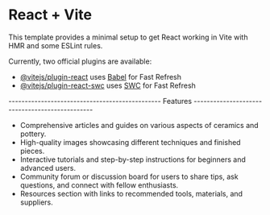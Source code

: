 # React + Vite

This template provides a minimal setup to get React working in Vite with HMR and some ESLint rules.

Currently, two official plugins are available:

- [@vitejs/plugin-react](https://github.com/vitejs/vite-plugin-react/blob/main/packages/plugin-react/README.md) uses [Babel](https://babeljs.io/) for Fast Refresh
- [@vitejs/plugin-react-swc](https://github.com/vitejs/vite-plugin-react-swc) uses [SWC](https://swc.rs/) for Fast Refresh


----------------------------------------------- Features -----------------------------------------------

- Comprehensive articles and guides on various aspects of ceramics and pottery.
- High-quality images showcasing different techniques and finished pieces.
- Interactive tutorials and step-by-step instructions for beginners and advanced users.
- Community forum or discussion board for users to share tips, ask questions, and connect with fellow enthusiasts.
- Resources section with links to recommended tools, materials, and suppliers.
